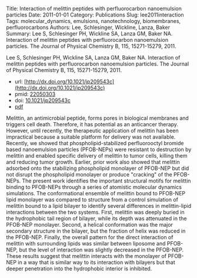 Title: Interaction of melittin peptides with perfluorocarbon nanoemulsion particles
Date: 2011-01-01
Category: Publications
Slug: lee2011interaction
Tags: molecular_dynamics, emulsions, nanotechnology, biomembranes, perfluorocarbons
Authors: Lee, Schlesinger, Wickline, Lanza, Baker
Summary: Lee S, Schlesinger PH, Wickline SA, Lanza GM, Baker NA. Interaction of melittin peptides with perfluorocarbon nanoemulsion particles. The Journal of Physical Chemistry B, 115, 15271-15279, 2011. 

Lee S, Schlesinger PH, Wickline SA, Lanza GM, Baker NA. Interaction of melittin peptides with perfluorocarbon nanoemulsion particles. The Journal of Physical Chemistry B, 115, 15271-15279, 2011. 

* url: [http://dx.doi.org/10.1021/jp209543c](http://dx.doi.org/10.1021/jp209543c)
* pmid: [22050303](22050303)
* doi: [10.1021/jp209543c](10.1021/jp209543c)
* [pdf](http://sobolevnrm.github.io/papers/lee2011interaction.pdf)

Melittin, an antimicrobial peptide, forms pores in biological membranes and triggers cell death. Therefore, it has potential as an anticancer therapy. However, until recently, the therapeutic application of melittin has been impractical because a suitable platform for delivery was not available. Recently, we showed that phospholipid-stabilized perfluorooctyl bromide based nanoemulsion particles (PFOB-NEPs) were resistant to destruction by melittin and enabled specific delivery of melittin to tumor cells, killing them and reducing tumor growth. Earlier, prior work also showed that melittin adsorbed onto the stabilizing phospholipid monolayer of PFOB-NEP but did not disrupt the phospholipid monolayer or produce "cracking" of the PFOB-NEPs. The present work identifies the important structural motifs for melittin binding to PFOB-NEPs through a series of atomistic molecular dynamics simulations. The conformational ensemble of melittin bound to PFOB-NEP lipid monolayer was compared to structure from a control simulation of melittin bound to a lipid bilayer to identify several differences in melittin-lipid interactions between the two systems. First, melittin was deeply buried in the hydrophobic tail region of bilayer, while its depth was attenuated in the PFOB-NEP monolayer. Second, a helical conformation was the major secondary structure in the bilayer, but the fraction of helix was reduced in the PFOB-NEP. Finally, the overall pattern for the direct interaction of melittin with surrounding lipids was similar between liposome and PFOB-NEP, but the level of interaction was slightly decreased in the PFOB-NEP. These results suggest that melittin interacts with the monolayer of PFOB-NEP in a way that is similar way to its interaction with bilayers but that deeper penetration into the hydrophobic interior is inhibited.
